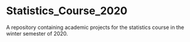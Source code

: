 # Statistics_Course_2020
A repository containing academic projects for the statistics course in the winter semester of 2020.
